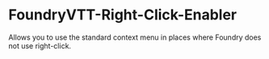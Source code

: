 # FoundryVTT-Right-Click-Enabler
Allows you to use the standard context menu in places where Foundry does not use right-click.
